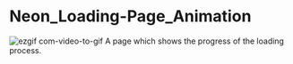 # Neon_Loading-Page_Animation

![ezgif com-video-to-gif](https://user-images.githubusercontent.com/67872399/91683651-cf9a0c80-eb72-11ea-8357-dcf505094a73.gif)
 A page which shows the progress of the loading process.
